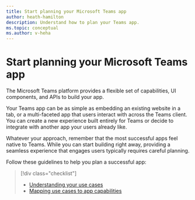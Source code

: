 ```yaml
---
title: Start planning your Microsoft Teams app
author: heath-hamilton
description: Understand how to plan your Teams app.
ms.topic: conceptual
ms.author: v-heha
---
```

# Start planning your Microsoft Teams app

The Microsoft Teams platform provides a flexible set of capabilities, UI components, and APIs to build your app.

Your Teams app can be as simple as embedding an existing website in a tab, or a multi-faceted app that users interact with across the Teams client. You can create a new experience built entirely for Teams or decide to integrate with another app your users already like.

Whatever your approach, remember that the most successful apps feel native to Teams. While you can start building right away, providing a seamless experience that engages users typically requires careful planning.

Follow these guidelines to help you plan a successful app:

> [!div class="checklist"]
>
> * [Understanding your use cases](../../concepts/design/understand-use-cases.md)
> * [Mapping use cases to app capabilities](../../concepts/design/map-use-cases.md)
